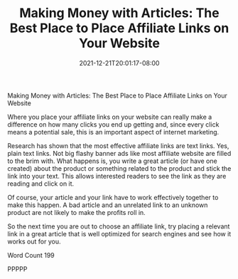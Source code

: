 ﻿---
title: "Making Money with Articles: The Best Place to Place Affiliate Links on Your Website"
date: 2021-12-21T20:01:17-08:00
description: "Making Money With Articles Tips for Web Success"
featured_image: "/images/Making Money With Articles.jpg"
tags: ["Making Money With Articles"]
---

Making Money with Articles: The Best Place to Place Affiliate Links on Your Website

Where you place your affiliate links on your website can really make a difference on how many clicks you end up getting and, since every click means a potential sale, this is an important aspect of internet marketing.

Research has shown that the most effective affiliate links are text links. Yes, plain text links. Not big flashy banner ads like most affiliate website are filled to the brim with. What happens is, you write a great article (or have one created) about the product or something related to the product and stick the link into your text. This allows interested readers to see the link as they are reading and click on it. 

Of course, your article and your link have to work effectively together to make this happen. A bad article and an unrelated link to an unknown product are not likely to make the profits roll in.

So the next time you are out to choose an affiliate link, try placing a relevant link in a great article that is well optimized for search engines and see how it works out for you.

Word Count 199

PPPPP
